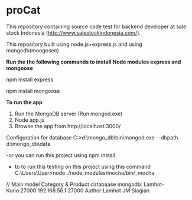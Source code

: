 # proCat
This repository containing source code test for backend developer at sale stock Indonesia (http://www.salestockindonesia.com/).

This repository built using node.js+express.js and using mongodb(moogosee)

<b>Run the the following commands to install Node modules express and mongoose</b>

npm install express

npm install mongoose

<b>To run the app</b>
<ol>
<li>Run the MongoDB server (Run mongod.exe)</li>
<li>Node app.js</li>
<li>Browse the app from http://localhost:3000/ </li>
</ol>

Configuration for database C:\>d:\mongo_db\bin\mongod.exe --dbpath d:\mongo_db\data

-or you can run this project using npm install
- to to run this testing on this project using this command 
C:\Users\User>node ./node_modules/mocha/bin/_mocha

// Main model Category & Product
databaase mongodb: Lamhot-Kurio:27000 	192.168.56.1:27000
Author:Lamhot JM Siagian





